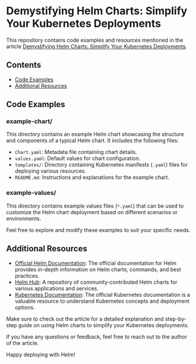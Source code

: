 # Demystifying Helm Charts: Simplify Your Kubernetes Deployments

This repository contains code examples and resources mentioned in the article [Demystifying Helm Charts: Simplify Your Kubernetes Deployments](https://medium.com/@zraja83/demystifying-helm-charts-simplify-your-kubernetes-deployments-5650d9701a05).

## Contents

- [Code Examples](#code-examples)
- [Additional Resources](#additional-resources)

## Code Examples

### example-chart/

This directory contains an example Helm chart showcasing the structure and components of a typical Helm chart. It includes the following files:

- `Chart.yaml`: Metadata file containing chart details.
- `values.yaml`: Default values for chart configuration.
- `templates/`: Directory containing Kubernetes manifests (`.yaml`) files for deploying various resources.
- `README.md`: Instructions and explanations for the example chart.

### example-values/

This directory contains example values files (`*.yaml`) that can be used to customize the Helm chart deployment based on different scenarios or environments.

Feel free to explore and modify these examples to suit your specific needs.

## Additional Resources

- [Official Helm Documentation](https://helm.sh/docs/): The official documentation for Helm provides in-depth information on Helm charts, commands, and best practices.
- [Helm Hub](https://hub.helm.sh/): A repository of community-contributed Helm charts for various applications and services.
- [Kubernetes Documentation](https://kubernetes.io/docs/): The official Kubernetes documentation is a valuable resource to understand Kubernetes concepts and deployment options.

Make sure to check out the article for a detailed explanation and step-by-step guide on using Helm charts to simplify your Kubernetes deployments.

If you have any questions or feedback, feel free to reach out to the author of the article.

Happy deploying with Helm!